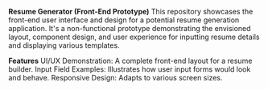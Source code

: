 **Resume Generator (Front-End Prototype)**
This repository showcases the front-end user interface and design for a potential resume generation application. It's a non-functional prototype demonstrating the envisioned layout, component design, and user experience for inputting resume details and displaying various templates.

**Features**
UI/UX Demonstration: A complete front-end layout for a resume builder.
Input Field Examples: Illustrates how user input forms would look and behave.
Responsive Design: Adapts to various screen sizes.
